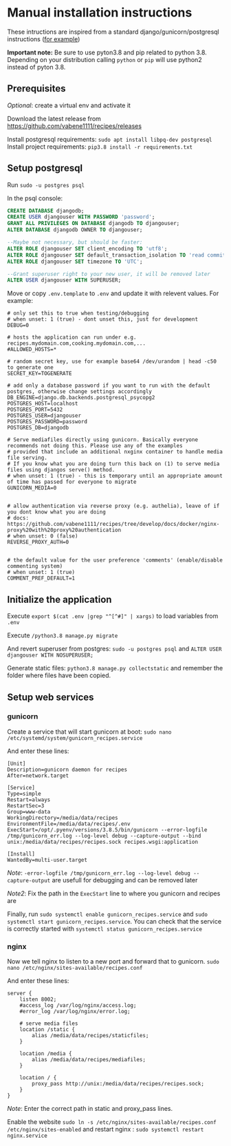 # Manual installation instructions

These intructions are inspired from a standard django/gunicorn/postgresql instructions ([for example](https://www.digitalocean.com/community/tutorials/how-to-set-up-django-with-postgres-nginx-and-gunicorn-on-ubuntu-16-04))

**Important note:** Be sure to use pyton3.8 and pip related to python 3.8. Depending on your distribution calling `python` or `pip` will use python2 instead of pyton 3.8.

## Prerequisites

*Optional*: create a virtual env and activate it

Download the latest release from <https://github.com/vabene1111/recipes/releases>

Install postgresql requirements: `sudo apt install libpq-dev postgresql`
Install project requirements: `pip3.8 install -r requirements.txt`

## Setup postgresql

Run `sudo -u postgres psql`

In the psql console:

```sql
CREATE DATABASE djangodb;
CREATE USER djangouser WITH PASSWORD 'password';
GRANT ALL PRIVILEGES ON DATABASE djangodb TO djangouser;
ALTER DATABASE djangodb OWNER TO djangouser;

--Maybe not necessary, but should be faster:
ALTER ROLE djangouser SET client_encoding TO 'utf8';
ALTER ROLE djangouser SET default_transaction_isolation TO 'read committed';
ALTER ROLE djangouser SET timezone TO 'UTC';

--Grant superuser right to your new user, it will be removed later
ALTER USER djangouser WITH SUPERUSER;
```

Move or copy `.env.template` to `.env` and update it with relevent values. For example:

```env
# only set this to true when testing/debugging
# when unset: 1 (true) - dont unset this, just for development
DEBUG=0

# hosts the application can run under e.g. recipes.mydomain.com,cooking.mydomain.com,...
#ALLOWED_HOSTS=*

# random secret key, use for example base64 /dev/urandom | head -c50 to generate one
SECRET_KEY=TOGENERATE

# add only a database password if you want to run with the default postgres, otherwise change settings accordingly
DB_ENGINE=django.db.backends.postgresql_psycopg2
POSTGRES_HOST=localhost
POSTGRES_PORT=5432
POSTGRES_USER=djangouser
POSTGRES_PASSWORD=password
POSTGRES_DB=djangodb

# Serve mediafiles directly using gunicorn. Basically everyone recommends not doing this. Please use any of the examples
# provided that include an additional nxginx container to handle media file serving.
# If you know what you are doing turn this back on (1) to serve media files using djangos serve() method.
# when unset: 1 (true) - this is temporary until an appropriate amount of time has passed for everyone to migrate
GUNICORN_MEDIA=0


# allow authentication via reverse proxy (e.g. authelia), leave of if you dont know what you are doing
# docs: https://github.com/vabene1111/recipes/tree/develop/docs/docker/nginx-proxy%20with%20proxy%20authentication
# when unset: 0 (false)
REVERSE_PROXY_AUTH=0


# the default value for the user preference 'comments' (enable/disable commenting system)
# when unset: 1 (true)
COMMENT_PREF_DEFAULT=1
```

## Initialize the application

Execute `export $(cat .env |grep "^[^#]" | xargs)` to load variables from `.env`

Execute `/python3.8 manage.py migrate`

And revert superuser from postgres: `sudo -u postgres psql` and `ALTER USER djangouser WITH NOSUPERUSER;`

Generate static files: `python3.8 manage.py collectstatic` and remember the folder where files have been copied.

## Setup web services

### gunicorn

Create a service that will start gunicorn at boot: `sudo nano /etc/systemd/system/gunicorn_recipes.service`

And enter these lines:

```service
[Unit]
Description=gunicorn daemon for recipes
After=network.target

[Service]
Type=simple
Restart=always
RestartSec=3
Group=www-data
WorkingDirectory=/media/data/recipes
EnvironmentFile=/media/data/recipes/.env
ExecStart=/opt/.pyenv/versions/3.8.5/bin/gunicorn --error-logfile /tmp/gunicorn_err.log --log-level debug --capture-output --bind unix:/media/data/recipes/recipes.sock recipes.wsgi:application

[Install]
WantedBy=multi-user.target
```

*Note*: `-error-logfile /tmp/gunicorn_err.log --log-level debug --capture-output` are usefull for debugging and can be removed later

*Note2*: Fix the path in the `ExecStart` line to where you gunicorn and recipes are

Finally, run `sudo systemctl enable gunicorn_recipes.service` and `sudo systemctl start gunicorn_recipes.service`. You can check that the service is correctly started with `systemctl status gunicorn_recipes.service`

### nginx

Now we tell nginx to listen to a new port and forward that to gunicorn. `sudo nano /etc/nginx/sites-available/recipes.conf`

And enter these lines:

```nginx
server {
    listen 8002;
    #access_log /var/log/nginx/access.log;
    #error_log /var/log/nginx/error.log;

    # serve media files
    location /static {
        alias /media/data/recipes/staticfiles;
    }
    
    location /media {
        alias /media/data/recipes/mediafiles;
    }

    location / {
        proxy_pass http://unix:/media/data/recipes/recipes.sock;
    }
}
```

*Note*: Enter the correct path in static and proxy_pass lines.

Enable the website `sudo ln -s /etc/nginx/sites-available/recipes.conf /etc/nginx/sites-enabled` and restart nginx : `sudo systemctl restart nginx.service`

